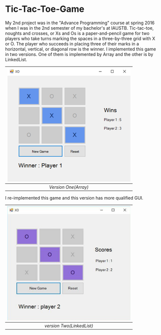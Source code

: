 # Tic-Tac-Toe-Game

My 2nd project was in the "Advance Programming" course at spring 2016 when I was in the 2nd semester of my bachelor's at IAUSTB. Tic-tac-toe, noughts and crosses, or Xs and Os is a paper-and-pencil game for two players who take turns marking the spaces in a three-by-three grid with X or O. The player who succeeds in placing three of their marks in a horizontal, vertical, or diagonal row is the winner. I implemented this game in two versions. One of them is implemented by Array and the other is by LinkedList.

| <img src="out.png" alt="XO" width="400"/> | 
|:--:| 
| *Version One(Array)* |

I re-implemented this game and this version has more qualified GUI.

| <img src="out1.png" alt="XO" width="400"/> | 
|:--:| 
| *version Two(LinkedList)* |
